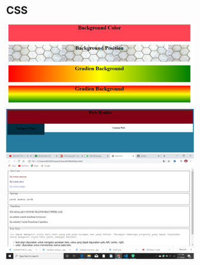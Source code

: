 # CSS
![AltText](https://github.com/Larasati11/CSS/blob/master/Gambar%201.png)
![AltText](https://github.com/Larasati11/CSS/blob/master/Gambar%202.png)
![AltText](https://github.com/Larasati11/CSS/blob/master/Gambar%203.jpg)
